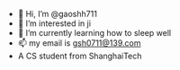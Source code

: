 - 👋 Hi, I’m @gaoshh711
- 👀 I’m interested in ji
- 🌱 I’m currently learning how to sleep well
- 📫 my email is gsh0711@139.com 
- A CS student from ShanghaiTech

